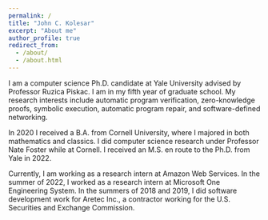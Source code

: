 ```yaml
---
permalink: /
title: "John C. Kolesar"
excerpt: "About me"
author_profile: true
redirect_from: 
  - /about/
  - /about.html
---
```


I am a computer science Ph.D. candidate at Yale University advised by Professor Ruzica Piskac.  I am in my fifth year of graduate school.  My research interests include automatic program verification, zero-knowledge proofs, symbolic execution, automatic program repair, and software-defined networking.

In 2020 I received a B.A. from Cornell University, where I majored in both mathematics and classics.  I did computer science research under Professor Nate Foster while at Cornell.  I received an M.S. en route to the Ph.D. from Yale in 2022.

Currently, I am working as a research intern at Amazon Web Services.  In the summer of 2022, I worked as a research intern at Microsoft One Engineering System.  In the summers of 2018 and 2019, I did software development work for Aretec Inc., a contractor working for the U.S. Securities and Exchange Commission.
